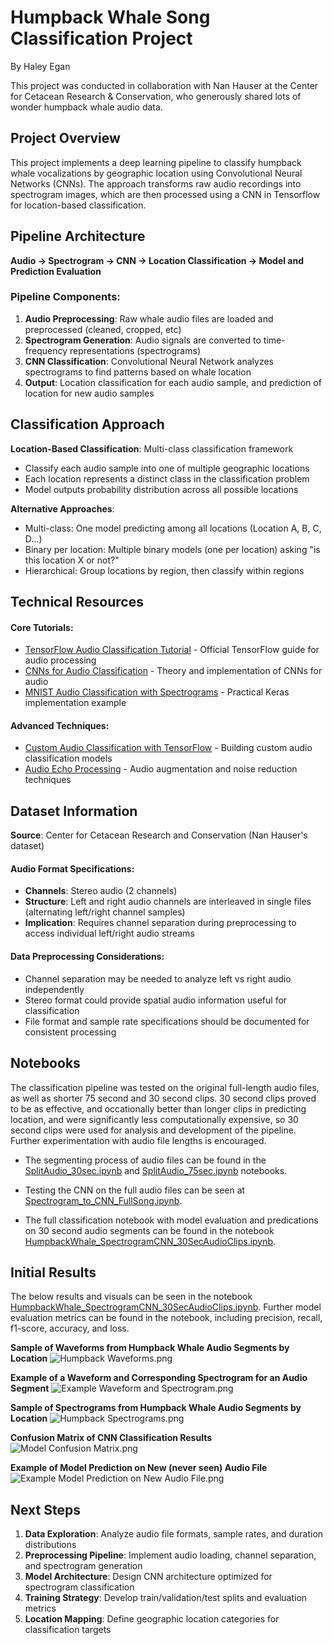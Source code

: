 # Humpback Whale Song Classification Project

By Haley Egan

This project was conducted in collaboration with Nan Hauser at the Center for Cetacean Research & Conservation, who generously shared lots of wonder humpback whale audio data.

## Project Overview

This project implements a deep learning pipeline to classify humpback whale vocalizations by geographic location using Convolutional Neural Networks (CNNs). The approach transforms raw audio recordings into spectrogram images, which are then processed using a CNN in Tensorflow for location-based classification.

## Pipeline Architecture

**Audio → Spectrogram → CNN → Location Classification -> Model and Prediction Evaluation**

### Pipeline Components:

1. **Audio Preprocessing**: Raw whale audio files are loaded and preprocessed (cleaned, cropped, etc)
2. **Spectrogram Generation**: Audio signals are converted to time-frequency representations (spectrograms)
3. **CNN Classification**: Convolutional Neural Network analyzes spectrograms to find patterns based on whale location
4. **Output**: Location classification for each audio sample, and prediction of location for new audio samples

## Classification Approach

**Location-Based Classification**: Multi-class classification framework

- Classify each audio sample into one of multiple geographic locations
- Each location represents a distinct class in the classification problem
- Model outputs probability distribution across all possible locations

**Alternative Approaches**:

- Multi-class: One model predicting among all locations (Location A, B, C, D...)
- Binary per location: Multiple binary models (one per location) asking "is this location X or not?"
- Hierarchical: Group locations by region, then classify within regions

## Technical Resources

#### Core Tutorials:

- [TensorFlow Audio Classification Tutorial](https://www.tensorflow.org/tutorials/audio/simple_audio) - Official TensorFlow guide for audio processing
- [CNNs for Audio Classification](https://towardsdatascience.com/cnns-for-audio-classification-6244954665ab/) - Theory and implementation of CNNs for audio
- [MNIST Audio Classification with Spectrograms](https://www.kaggle.com/code/christianlillelund/classify-mnist-audio-using-spectrograms-keras-cnn) - Practical Keras implementation example

#### Advanced Techniques:

- [Custom Audio Classification with TensorFlow](https://towardsdatascience.com/custom-audio-classification-with-tensorflow-af8c16c38689/) - Building custom audio classification models
- [Audio Echo Processing](https://www.kaggle.com/code/naveensgowda/adding-echo-in-audio-and-removing-echo-in-an-audio) - Audio augmentation and noise reduction techniques

## Dataset Information

**Source**: Center for Cetacean Research and Conservation (Nan Hauser's dataset)

#### Audio Format Specifications:

- **Channels**: Stereo audio (2 channels)
- **Structure**: Left and right audio channels are interleaved in single files (alternating left/right channel samples)
- **Implication**: Requires channel separation during preprocessing to access individual left/right audio streams

#### Data Preprocessing Considerations:

- Channel separation may be needed to analyze left vs right audio independently
- Stereo format could provide spatial audio information useful for classification
- File format and sample rate specifications should be documented for consistent processing

## Notebooks

The classification pipeline was tested on the original full-length audio files, as well as shorter 75 second and 30 second clips. 30 second clips proved to be as effective, and occationally better than longer clips in predicting location, and were significantly less computationally expensive, so 30 second clips were used for analysis and development of the pipeline. Further experimentation with audio file lengths is encouraged. 

- The segmenting process of audio files can be found in the [SplitAudio_30sec.ipynb](https://github.com/HaleyEgan/Humpback-Whale-Song-Classification/blob/main/SplitAudio.ipynb) and [SplitAudio_75sec.ipynb](https://github.com/HaleyEgan/Humpback-Whale-Song-Classification/blob/main/SplitAudio_75sec.ipynb) notebooks. 

- Testing the CNN on the full audio files can be seen at [Spectrogram_to_CNN_FullSong.ipynb](https://github.com/HaleyEgan/Humpback-Whale-Song-Classification/blob/main/Spectrogram_to_CNN_FullSongs.ipynb). 

- The full classification notebook with model evaluation and predications on 30 second audio segments can be found in the notebook [HumpbackWhale_SpectrogramCNN_30SecAudioClips.ipynb](https://github.com/HaleyEgan/Humpback-Whale-Song-Classification/blob/main/HumpbackWhale_SpectrogramCNN_30SecAudioClips.ipynb).

## Initial Results

The below results and visuals can be seen in the notebook [HumpbackWhale_SpectrogramCNN_30SecAudioClips.ipynb](https://github.com/HaleyEgan/Humpback-Whale-Song-Classification/blob/main/HumpbackWhale_SpectrogramCNN_30SecAudioClips.ipynb). Further model evaluation metrics can be found in the notebook, including precision, recall, f1-score, accuracy, and loss. 
  
**Sample of Waveforms from Humpback Whale Audio Segments by Location**
![Humpback Waveforms.png](https://github.com/HaleyEgan/Humpback-Whale-Song-Classification/blob/main/Result_Images/Humpback%20Waveforms.png)

**Example of a Waveform and Corresponding Spectrogram for an Audio Segment**
![Example Waveform and Spectrogram.png](https://github.com/HaleyEgan/Humpback-Whale-Song-Classification/blob/main/Result_Images/Example%20Waveform%20and%20Spectrogram.png)

**Sample of Spectrograms from Humpback Whale Audio Segments by Location**
![Humpback Spectrograms.png](https://github.com/HaleyEgan/Humpback-Whale-Song-Classification/blob/main/Result_Images/Humpback%20Spectrograms.png)

**Confusion Matrix of CNN Classification Results**
![Model Confusion Matrix.png](https://github.com/HaleyEgan/Humpback-Whale-Song-Classification/blob/main/Result_Images/Model%20Confusion%20Matrix.png)

**Example of Model Prediction on New (never seen) Audio File**
![Example Model Prediction on New Audio File.png](https://github.com/HaleyEgan/Humpback-Whale-Song-Classification/blob/main/Result_Images/Example%20Model%20Prediction%20on%20New%20Audio%20File.png)


## Next Steps

1. **Data Exploration**: Analyze audio file formats, sample rates, and duration distributions
2. **Preprocessing Pipeline**: Implement audio loading, channel separation, and spectrogram generation
3. **Model Architecture**: Design CNN architecture optimized for spectrogram classification
4. **Training Strategy**: Develop train/validation/test splits and evaluation metrics
5. **Location Mapping**: Define geographic location categories for classification targets
